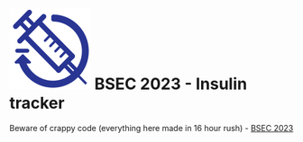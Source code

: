 # ![Insulin tracker logo](https://github.com/JosefKuchar/bsec2023/raw/master/public/mstile-144x144.png) BSEC 2023 - Insulin tracker 

Beware of crappy code (everything here made in 16 hour rush) - [BSEC 2023](https://best.vutbr.cz/bsec/)
